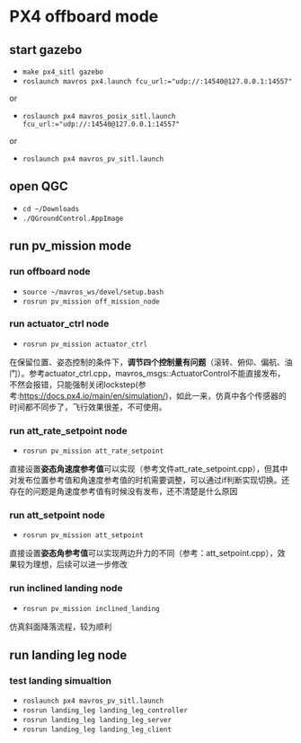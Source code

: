 # PX4 offboard mode 

## start gazebo 
- `make px4_sitl gazebo`
- `roslaunch mavros px4.launch fcu_url:="udp://:14540@127.0.0.1:14557"`

or 
- `roslaunch px4 mavros_posix_sitl.launch fcu_url:="udp://:14540@127.0.0.1:14557"`

or
- `roslaunch px4 mavros_pv_sitl.launch`

## open QGC
- `cd ~/Downloads`
- `./QGroundControl.AppImage`

## run pv_mission mode
### run offboard node
- `source ~/mavros_ws/devel/setup.bash`
- `rosrun pv_mission off_mission_node`

### run actuator_ctrl node
- `rosrun pv_mission actuator_ctrl`

在保留位置、姿态控制的条件下，**调节四个控制量有问题**（滚转、俯仰、偏航、油门）。参考actuator_ctrl.cpp，mavros_msgs::ActuatorControl不能直接发布，不然会报错，只能强制关闭lockstep(参考:https://docs.px4.io/main/en/simulation/)，如此一来，仿真中各个传感器的时间都不同步了，飞行效果很差，不可使用。

### run att_rate_setpoint node
- `rosrun pv_mission att_rate_setpoint`

直接设置**姿态角速度参考值**可以实现（参考文件att_rate_setpoint.cpp），但其中对发布位置参考值和角速度参考值的时机需要调整，可以通过if判断实现切换。还存在的问题是角速度参考值有时候没有发布，还不清楚是什么原因

### run att_setpoint node
- `rosrun pv_mission att_setpoint`

直接设置**姿态角参考值**可以实现两边升力的不同（参考：att_setpoint.cpp），效果较为理想，后续可以进一步修改

### run inclined landing node
- `rosrun pv_mission inclined_landing`

仿真斜面降落流程，较为顺利

## run landing leg node
### test landing simualtion
- `roslaunch px4 mavros_pv_sitl.launch`
- `rosrun landing_leg landing_leg_controller`
- `rosrun landing_leg landing_leg_server`
- `rosrun landing_leg landing_leg_client`


